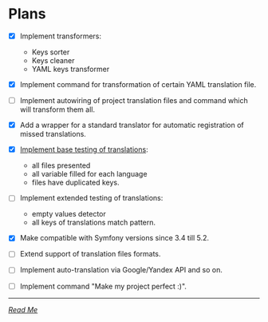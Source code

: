 # Plans

- [x] Implement transformers:
   - Keys sorter
   - Keys cleaner
   - YAML keys transformer
- [x] Implement command for transformation of certain YAML translation file.
- [ ] Implement autowiring of project translation files and command which will transform them all.
- [x] Add a wrapper for a standard translator for automatic registration of missed translations.
- [x] [Implement base testing of translations](docs/lint/lint_yaml_command.md):
    - all files presented
    - all variable filled for each language
    - files have duplicated keys.
- [ ] Implement extended testing of translations:
    - empty values detector
    - all keys of translations match pattern.
- [x] Make compatible with Symfony versions since 3.4 till 5.2.
- [ ] Extend support of translation files formats.
- [ ] Implement auto-translation via Google/Yandex API and so on.
- [ ] Implement command "Make my project perfect :)".


---
*[Read Me](README.md)*
